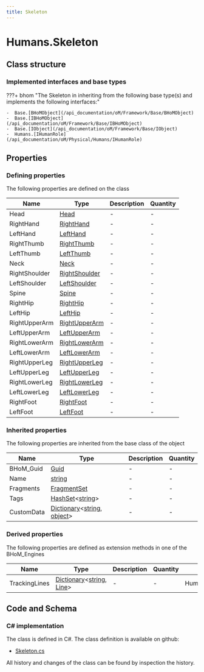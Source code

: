 ```yaml
---
title: Skeleton
---
```


# Humans.Skeleton



## Class structure

### Implemented interfaces and base types

???+ bhom "The Skeleton in inheriting from the following base type(s) and implements the following interfaces:"

    -  Base.[BHoMObject](/api_documentation/oM/Framework/Base/BHoMObject)
    -  Base.[IBHoMObject](/api_documentation/oM/Framework/Base/IBHoMObject)
    -  Base.[IObject](/api_documentation/oM/Framework/Base/IObject)
    -  Humans.[IHumanRole](/api_documentation/oM/Physical/Humans/IHumanRole)


## Properties



### Defining properties

The following properties are defined on the class

| Name             | Type             | Description      | Quantity         |
|------------------|------------------|------------------|------------------|
| Head | [Head](/api_documentation/oM/Physical/Humans/BodyParts/Head) | - | - |
| RightHand | [RightHand](/api_documentation/oM/Physical/Humans/BodyParts/RightHand) | - | - |
| LeftHand | [LeftHand](/api_documentation/oM/Physical/Humans/BodyParts/LeftHand) | - | - |
| RightThumb | [RightThumb](/api_documentation/oM/Physical/Humans/BodyParts/RightThumb) | - | - |
| LeftThumb | [LeftThumb](/api_documentation/oM/Physical/Humans/BodyParts/LeftThumb) | - | - |
| Neck | [Neck](/api_documentation/oM/Physical/Humans/BodyParts/Neck) | - | - |
| RightShoulder | [RightShoulder](/api_documentation/oM/Physical/Humans/BodyParts/RightShoulder) | - | - |
| LeftShoulder | [LeftShoulder](/api_documentation/oM/Physical/Humans/BodyParts/LeftShoulder) | - | - |
| Spine | [Spine](/api_documentation/oM/Physical/Humans/BodyParts/Spine) | - | - |
| RightHip | [RightHip](/api_documentation/oM/Physical/Humans/BodyParts/RightHip) | - | - |
| LeftHip | [LeftHip](/api_documentation/oM/Physical/Humans/BodyParts/LeftHip) | - | - |
| RightUpperArm | [RightUpperArm](/api_documentation/oM/Physical/Humans/BodyParts/RightUpperArm) | - | - |
| LeftUpperArm | [LeftUpperArm](/api_documentation/oM/Physical/Humans/BodyParts/LeftUpperArm) | - | - |
| RightLowerArm | [RightLowerArm](/api_documentation/oM/Physical/Humans/BodyParts/RightLowerArm) | - | - |
| LeftLowerArm | [LeftLowerArm](/api_documentation/oM/Physical/Humans/BodyParts/LeftLowerArm) | - | - |
| RightUpperLeg | [RightUpperLeg](/api_documentation/oM/Physical/Humans/BodyParts/RightUpperLeg) | - | - |
| LeftUpperLeg | [LeftUpperLeg](/api_documentation/oM/Physical/Humans/BodyParts/LeftUpperLeg) | - | - |
| RightLowerLeg | [RightLowerLeg](/api_documentation/oM/Physical/Humans/BodyParts/RightLowerLeg) | - | - |
| LeftLowerLeg | [LeftLowerLeg](/api_documentation/oM/Physical/Humans/BodyParts/LeftLowerLeg) | - | - |
| RightFoot | [RightFoot](/api_documentation/oM/Physical/Humans/BodyParts/RightFoot) | - | - |
| LeftFoot | [LeftFoot](/api_documentation/oM/Physical/Humans/BodyParts/LeftFoot) | - | - |


### Inherited properties
The following properties are inherited from the base class of the object

| Name             | Type             | Description      | Quantity         |
|------------------|------------------|------------------|------------------|
| BHoM_Guid | [Guid](https://learn.microsoft.com/en-us/dotnet/api/System.Guid?view=netstandard-2.0) | - | - |
| Name | [string](https://learn.microsoft.com/en-us/dotnet/api/System.String?view=netstandard-2.0) | - | - |
| Fragments | [FragmentSet](/api_documentation/oM/Framework/Base/FragmentSet) | - | - |
| Tags | [HashSet](https://learn.microsoft.com/en-us/dotnet/api/System.Collections.Generic.HashSet-1?view=netstandard-2.0)&lt;[string](https://learn.microsoft.com/en-us/dotnet/api/System.String?view=netstandard-2.0)&gt; | - | - |
| CustomData | [Dictionary](https://learn.microsoft.com/en-us/dotnet/api/System.Collections.Generic.Dictionary-2?view=netstandard-2.0)&lt;[string](https://learn.microsoft.com/en-us/dotnet/api/System.String?view=netstandard-2.0), [object](https://learn.microsoft.com/en-us/dotnet/api/System.Object?view=netstandard-2.0)&gt; | - | - |


### Derived properties

The following properties are defined as extension methods in one of the BHoM_Engines

| Name             | Type             | Description      | Quantity         | Engine           |
|------------------|------------------|------------------|------------------|------------------|
| TrackingLines | [Dictionary](https://learn.microsoft.com/en-us/dotnet/api/System.Collections.Generic.Dictionary-2?view=netstandard-2.0)&lt;[string](https://learn.microsoft.com/en-us/dotnet/api/System.String?view=netstandard-2.0), [Line](/api_documentation/oM/Dimensional/Geometry/Line)&gt; | - | - | Humans_Engine |


## Code and Schema

### C# implementation

The class is defined in C#. The class definition is available on github:

- [Skeleton.cs](https://github.com/BHoM/BHoM/blob/develop/Humans_oM/Skeleton.cs)

All history and changes of the class can be found by inspection the history.
